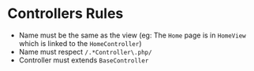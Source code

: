 # Controllers Rules

- Name must be the same as the view (eg: The `Home` page is in `HomeView` which is linked to the `HomeController`)
- Name must respect `/.*Controller\.php/`
- Controller must extends `BaseController`
